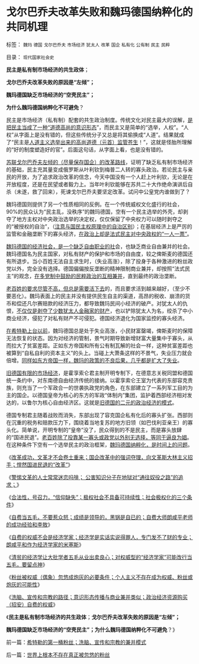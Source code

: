 # 戈尔巴乔夫改革失败和魏玛德国纳粹化的共同机理

标签： `魏玛` `德国` `戈尔巴乔夫` `市场经济` `犹太人` `改革` `国企` `私有化` `公有制` `民主` `民粹` 

目录： `现代国家社会史`

**民主是私有制市场经济的共生政体**；

**戈尔巴乔夫改革失败的原因是“左倾”；**

**魏玛德国缺乏市场经济的“空壳民主”；**

**为什么魏玛德国纳粹化不可避免**？



民主是市场经济（私有制）配套的共生政治制度。传统文化对民主最大的误解，[是把民主当成了一种“道德高尚的意识形态](../../../2012/1/3/阿罗定理“愚民总是大多数”与民主素质无关.md)”，而民主又是简单的“选举，人权”。“人权”从字面上是没有错的，但这些传统分子又总是将其偷换成“人道”。结果就成了“民主是[人道主义选举出来的高尚道德（元首）监管苍生](../../../2012/4/19/反对管制传媒的记者们，要求管制各行各业.md)！”，这就是怪胎所理解的“好的制度塑造好的官”。后面这句话，从字面上看，也是没有错的。

[苏联戈尔巴乔夫左倾的（尽量保存国企）的改革路线](../../../2012/2/3/公有制的改革者不容易；为什么要“打着左灯向右拐”？.md)，证明了缺乏私有制市场经济的基础，民主充其量变成俄罗斯从叶利钦到梅普二人转的寡头政治。若论民主与亲民的开放，为了追求政治改革的信念，今天中国没有一个人赶上叶利钦，无论是在开放程度，还是在民望或者毅力上。当年叶利钦能够在苏共二十大作绝命演讲后自杀（未遂，救了回来），死谏戈尔巴乔夫要坚定改革。试问中公皇党内谁做到了？

魏玛德国则提供了另一个性质相同的反例。在一个传统威权文化盛行的社会，90%的民众认为“民主乱，没秩序”的魏玛德国，空有一个民主选举的外壳，却剥夺了地方主权对中央政治选举的决定权，仅仅保留了中央权力可以随时剥夺之的“被授权的自治”，（[注意与国民主权原理中的自治区别](../../../2011/1/7/国民主权原理和主权管理者；.md)）；在基层经济上是严厉的监管和金融垄断下的寡头经济，[在政治上却是法式民主对中央政权的“一人一票”](../../../2011/3/12/“妖魔化希特勒”掩盖了危险的社会规律.md)。

[魏玛德国的经济社会，是一个缺乏自由职业的社](../../../2011/8/21/英国不是第一个民主国家.md)会，也缺乏商业自由兼并的社会。魏玛德国名为民主国家，对私有财产的保护和市场的自由度，较之俾斯麦的德国还有所退步。当小百姓无法自主求生时，（失业高涨），除了投身于各种激进的粉丝政党以外，完全没有选择。德国偏偏按反垄断的精神限制商业兼并，却按照“法式民主”的观念，[在多党制中鼓励的民粹政治的互相兼并](../../../2010/8/12/“N党制”的罗马走进了死胡同.md)，直到最终的政治垄断。

[老百姓的要求尽管不高，但总是需要活下去](../../../2011/2/25/民主改革就是社会利益沟通的过程.md)的，而且要求活到越来越好，（至少不要恶化）。魏玛表面上的民主并没有提供民生自主的渠道，高昂的税收、崩溃的货币和偿还凡尔赛赔款的经济压力，都导致魏玛民间小经济的破产。对犹太人的仇恨，[不仅仅是剥夺了少数犹太人金融家的财产](../../../2011/8/30/纳粹法国打败了犹太德国，民粹暴行针对无权小民.md)，也以铲除犹太人为名，绞杀了中小商业经济，侵犯了对私有财产不可侵犯。德国经济退化为国家监控的寡头经济。

[在希特勒上台以前](../../../2011/9/4/英法“绥靖”希特勒难以深责；为什么会出现集中营和死亡营？.md)，魏玛德国总是处于失业高涨，小民财富罄竭，俾斯麦时的保障无法恢复的状态。因为对经济的管制，景气时期导致新增财富大量集中于寡头，从而拉大了贫富差距。正如东方帝国和所有公有制瓦解的社会一样，这种贫富差距也被算到“自私自利的资本主义”的头上。当碰上大萧条这样的不景气，失业压力就会倍增。[同样如东方帝国一样，魏玛的政策的不良后果，几乎都是扩大了失业](../../../2011/3/18/失业危机＝（前刘易斯拐点＋后刘易斯拐点）.md)。

[旧德国有限的市场经济](../../../2011/3/12/希特勒在德国上台和俄国民主进程.md)，是霍享索仑君主制开明专制下，在德意志关税同盟和德国统一条约中，对东南德自由经济传统的接纳。以霍享索仑王室为代表的东部容克贵族，则充当了一个军政合一的世袭执政党的角色，在东部建立了一系列军工目的为主的国企。以德国皇帝为核心的东方的军政“体制内”集团，监护着西部经济相对发达的，以鲁尔为核心自由经济区。这就是[旧德国的二元的政治经济的模式](../../../2010/3/18/旧德国是爱国分子追求的理想帝国.md)。

德国专制君主随着战败而消失，东部出现了容克国企私有化后的寡头扩张。西部则在沉重的税务和赔款压力下，围绕着当地复苏的地方旧领（如巴伐利亚亲王）的寡头化。简单说，开明专制的“皇帝”没了，民众得到的不是民主，而是寡头放肆的“国进民退”。[老百姓除了投靠某一寡头或政党以外别无选择，等同于逼良为娼](../../../2010/3/19/魔鬼三招！中国顶得了几招？.md)。在这种条件下空有一个选举民主的政治框架，[魏玛德国纳粹化，是时间上的问题](../../../2012/3/31/历史的基督教是政党组织；民主不是“多党制”；.md)。

《[改革成功，文革才不会卷土重来；国企改革中的强词夺理，向文革斯大林主义招手；悍然国进民退的“改革”](http://blog.sina.com.cn/s/blog_5563a64d0102e1sf.html)》

《[警惕文革的人士常常迷恋吗啡；
公害知识分子在地狱对“通往奴役之路”的追求；](../../../2012/5/10/警惕文革者却常迷恋吗啡，在地狱追求“通往奴役之路”.md)》

《[合法性，号召力，“信仰缺失”；极权社会不具备可持续性；社会极权化的三个条件](../../../2012/5/10/苏联不能重回斯大林主义的原因.md)》

《[自费当五毛，不要惹众怒；成绩是领导的，黑锅是自已的；自费大师朗咸平老师的成功经验和李敖](../../../2012/5/10/自费当五毛，不要惹众怒.md)》

《[自费的权威不会是经济学家；经济学是实话实说得罪人，专门发不了财的专业；朗咸平和作为经济学家的米塞斯](../../../2012/5/11/经济学是一门专门得罪人的学问.md)》

《[清贫的经济学让大批学者五毛从业出卖良心；对权威型的“经济学家”可能改行当五毛，要留点神](../../../2012/5/11/清贫的经济学让大批学者出卖良心.md)》

《[粉丝被权威（偶象）忽悠成炮灰的必要条件；个人主义不存在成为权威、粉丝或炮灰的可能性](../../../2012/5/12/个人主义者不会成为权威、粉丝或炮灰.md)》

《[洗脑、宣传和宗教的路径；意识形态传播与商业兼并类似；政治经济资源购买（招安）自费的权威](../../../2012/5/12/希特勒的第一桶粉丝；洗脑、宣传和宗教的兼并模式.md)》

《**民主是私有制市场经济的共生政体**；**戈尔巴乔夫改革失败的原因是“左倾”；**

**魏玛德国缺乏市场经济的“空壳民主”；为什么魏玛德国纳粹化不可避免**？》

前一篇：[希特勒的第一桶粉丝；洗脑、宣传和宗教的兼并模式](../../../2012/5/12/希特勒的第一桶粉丝；洗脑、宣传和宗教的兼并模式.md)

后一篇：[世界上根本不存在真正被忽悠的粉丝](../../../2012/5/13/世界上根本不存在真正被忽悠的粉丝.md)